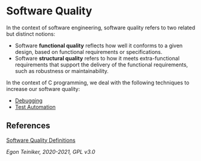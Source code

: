 # Software Quality

In the context of software engineering, software quality refers to two related but distinct notions:
* Software **functional quality** reflects how well it conforms to a given design, 
   based on functional requirements or specifications. 
* Software **structural quality** refers to how it meets extra-functional requirements that support 
   the delivery of the functional requirements, such as robustness or maintainability. 

In the context of C programming, we deal with the following techniques to increase our software quality:
* [Debugging](https://github.com/teiniker/teiniker-lectures-computerscience/tree/master/software-quality/debugging)
* [Test Automation](https://github.com/teiniker/teiniker-lectures-computerscience/tree/master/software-quality/testing)
        
## References

[Software Quality Definitions](https://en.wikipedia.org/wiki/Software_quality)        
        
*Egon Teiniker, 2020-2021, GPL v3.0*         
